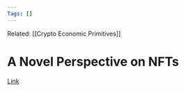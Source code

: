 ```yaml
---
Tags: []
---
```

Related: [[Crypto Economic Primitives]]
# A Novel Perspective on NFTs

[Link](https://deepcode.substack.com/p/a-novel-perspective-on-nfts?r=2s2nq&utm_campaign=post&utm_medium=web&utm_source=twitter)
